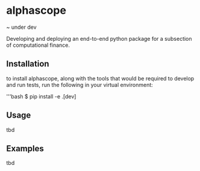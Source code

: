 # alphascope
~ under dev

Developing and deploying an end-to-end python package for a subsection of computational finance.

## Installation
to install alphascope, along with the tools that would be required to develop and run tests, run the following
in your virtual environment:

'''bash
$ pip install -e .[dev]

## Usage
tbd

## Examples
tbd